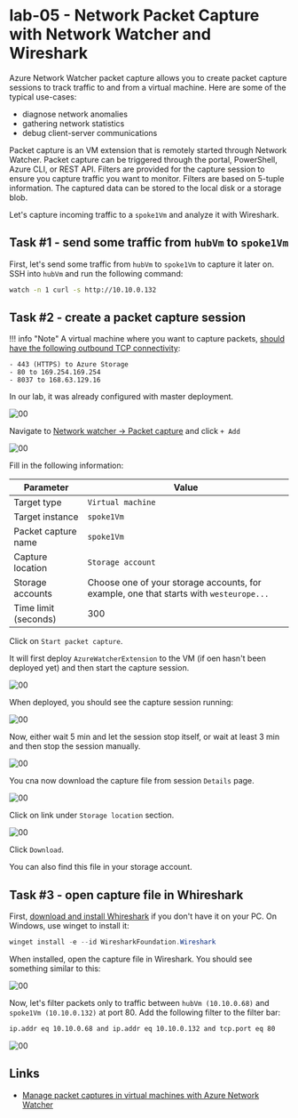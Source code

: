 # lab-05 - Network Packet Capture with Network Watcher and Wireshark

Azure Network Watcher packet capture allows you to create packet capture sessions to track traffic to and from a virtual machine. Here are some of the typical use-cases:
- diagnose network anomalies
- gathering network statistics
- debug client-server communications

Packet capture is an VM extension that is remotely started through Network Watcher. Packet capture can be triggered through the portal, PowerShell, Azure CLI, or REST API. Filters are provided for the capture session to ensure you capture traffic you want to monitor. Filters are based on 5-tuple information. The captured data can be stored to the local disk or a storage blob.

Let's capture incoming traffic to a `spoke1Vm` and analyze it with Wireshark.

## Task #1 - send some traffic from `hubVm` to `spoke1Vm`

First, let's send some traffic from `hubVm` to `spoke1Vm` to capture it later on. 
SSH into `hubVm` and run the following command:

```bash
watch -n 1 curl -s http://10.10.0.132
```	

## Task #2 - create a packet capture session

!!! info "Note"
    A virtual machine where you want to capture packets, [should have the following outbound TCP connectivity](https://learn.microsoft.com/en-us/azure/network-watcher/network-watcher-packet-capture-manage-portal#prerequisites):

    - 443 (HTTPS) to Azure Storage
    - 80 to 169.254.169.254
    - 8037 to 168.63.129.16

In our lab, it was already configured with master deployment.

![00](../../assets/images/lab-05/config-0.png) 

Navigate to [Network watcher -> Packet capture](https://portal.azure.com/#view/Microsoft_Azure_Network/NetworkWatcherMenuBlade/~/packetCapture) and click `+ Add`

![00](../../assets/images/lab-05/config-1.png)

Fill in the following information:

| Parameter | Value |
|---|---|
| Target type  | `Virtual machine` |
| Target instance  | `spoke1Vm` |
| Packet capture name  | `spoke1Vm` |
| Capture location | `Storage account` |
| Storage accounts | Choose one of your storage accounts, for example, one that starts with `westeurope...`  |
| Time limit (seconds) | 300 |

Click on `Start packet capture`.

It will first deploy `AzureWatcherExtension` to the VM (if oen hasn't been deployed yet) and then start the capture session.

![00](../../assets/images/lab-05/vm-ext.png)

When deployed, you should see the capture session running:

![00](../../assets/images/lab-05/config-2.png)

Now, either wait 5 min and let the session stop itself, or wait at least 3 min and then stop the session manually.

![00](../../assets/images/lab-05/config-3.png)

You cna now download the capture file from session `Details` page. 

![00](../../assets/images/lab-05/config-4.png)

Click on link under `Storage location` section.

![00](../../assets/images/lab-05/config-5.png)

Click `Download`.

You can also find this file in your storage account. 

## Task #3 - open capture file in Whireshark

First, [download and install Whireshark](https://www.wireshark.org/download.html) if you don't have it on your PC. On Windows, use winget to install it:

```powershell
winget install -e --id WiresharkFoundation.Wireshark
```

When installed, open the capture file in Wireshark. You should see something similar to this:

![00](../../assets/images/lab-05/wireshark-1.png)

Now, let's filter packets only to traffic between `hubVm (10.10.0.68)` and `spoke1Vm (10.10.0.132)` at port 80. Add the following filter to the filter bar:

```txt
ip.addr eq 10.10.0.68 and ip.addr eq 10.10.0.132 and tcp.port eq 80
```	

![00](../../assets/images/lab-05/wireshark-2.png)


## Links

- [Manage packet captures in virtual machines with Azure Network Watcher](https://learn.microsoft.com/en-us/azure/network-watcher/network-watcher-packet-capture-manage-portal#prerequisites)